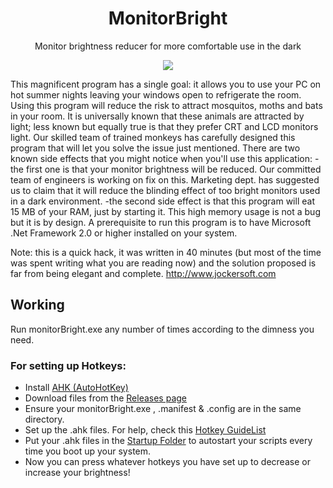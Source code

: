 <h1 align = "center">MonitorBright</h1>

<p align="center">
Monitor brightness reducer for more comfortable use in the dark
</p>

<p align="center">
<a href="https://github.com/bBSempai/MonitorBright/">
  <img src="https://shields-io-visitor-counter.herokuapp.com/badge?page=bBSempai.MonitorBright&color=006B54&logo=GitHub&logoColor=FFFFFF&label=Visits"/>
</a>
</p>

This magnificent program has a single goal: it allows you to use your PC on hot summer nights leaving your windows open to refrigerate the room. Using this program will reduce the risk to attract mosquitos, moths and bats in your room.
It is universally known that these animals are attracted by light; less known but equally true is that they prefer CRT and LCD monitors light.
Our skilled team of trained monkeys has carefully designed this program that will let you solve the issue just mentioned.
There are two known side effects that you might notice when you'll use this application:
-the first one is that your monitor brightness will be reduced. Our committed team of engineers is working on fix on this.
Marketing dept. has suggested us to claim that it will reduce the blinding effect of too bright monitors used in a dark environment.
-the second side effect is that this program will eat 15 MB of your RAM, just by starting it. This high memory usage is not a bug but it is by design.
A prerequisite to run this program is to have Microsoft .Net Framework 2.0 or higher installed on your system.

Note: this is a quick hack, it was written in 40 minutes (but most of the time was spent writing what you are reading now) and the solution proposed is far from being elegant and complete.
http://www.jockersoft.com

## Working

Run monitorBright.exe any number of times according to the dimness you need.

### For setting up Hotkeys:

- Install [AHK (AutoHotKey)](https://www.autohotkey.com/)
- Download files from the [Releases page](https://github.com/bBSempai/MonitorBright/releases/tag/v1.0)
- Ensure your monitorBright.exe , .manifest & .config are in the same directory.
- Set up the .ahk files. For help, check this [Hotkey GuideList](https://www.autohotkey.com/docs/KeyList.htm)
- Put your .ahk files in the [Startup Folder](https://support.microsoft.com/en-us/windows/add-an-app-to-run-automatically-at-startup-in-windows-10-150da165-dcd9-7230-517b-cf3c295d89dd) to autostart your scripts every time you boot up your system.
- Now you can press whatever hotkeys you have set up to decrease or increase your brightness!
